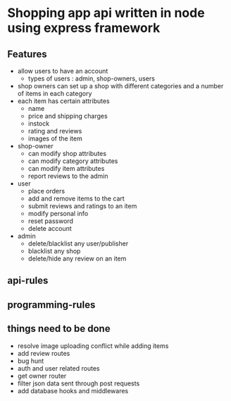 # Shopping app api written in node using express framework
## Features
- allow users to have an account
  - types of users : admin, shop-owners, users
- shop owners can set up a shop with different categories and a number of items in each category
- each item has certain attributes
  - name
  - price and shipping charges
  - instock
  - rating and reviews
  - images of the item
- shop-owner
  - can modify shop attributes
  - can modify category attributes
  - can modify item attributes
  - report reviews to the admin
- user
  - place orders
  - add and remove items to the cart
  - submit reviews and ratings to an item
  - modify personal info
  - reset password
  - delete account
- admin
  - delete/blacklist any user/publisher
  - blacklist any shop
  - delete/hide any review on an item

## api-rules
## programming-rules
## things need to be done
- resolve image uploading conflict while adding items
- add review routes
- bug hunt
- auth and user related routes
- get owner router
- filter json data sent through post requests
- add database hooks and middlewares
